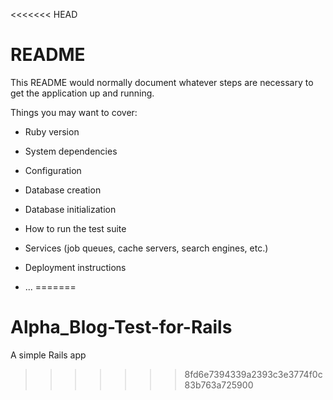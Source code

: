 <<<<<<< HEAD
# README

This README would normally document whatever steps are necessary to get the
application up and running.

Things you may want to cover:

* Ruby version

* System dependencies

* Configuration

* Database creation

* Database initialization

* How to run the test suite

* Services (job queues, cache servers, search engines, etc.)

* Deployment instructions

* ...
=======
# Alpha_Blog-Test-for-Rails
A simple Rails app
>>>>>>> 8fd6e7394339a2393c3e3774f0c83b763a725900
